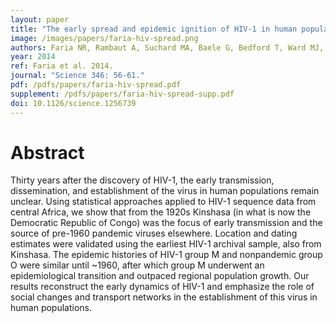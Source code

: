 ```yaml
---
layout: paper
title: "The early spread and epidemic ignition of HIV-1 in human populations"
image: /images/papers/faria-hiv-spread.png
authors: Faria NR, Rambaut A, Suchard MA, Baele G, Bedford T, Ward MJ, Tatem AJ, Sousa JD, Arinaminpathy N, P&eacute;pin J, Posada D, Peeters M, Pybus OG, Lemey P.
year: 2014
ref: Faria et al. 2014.
journal: "Science 346: 56-61."
pdf: /pdfs/papers/faria-hiv-spread.pdf
supplement: /pdfs/papers/faria-hiv-spread-supp.pdf
doi: 10.1126/science.1256739
---
```


# Abstract

Thirty years after the discovery of HIV-1, the early transmission, dissemination, and establishment of the virus in human populations remain unclear. Using statistical approaches applied to HIV-1 sequence data from central Africa, we show that from the 1920s Kinshasa (in what is now the Democratic Republic of Congo) was the focus of early transmission and the source of pre-1960 pandemic viruses elsewhere. Location and dating estimates were validated using the earliest HIV-1 archival sample, also from Kinshasa. The epidemic histories of HIV-1 group M and nonpandemic group O were similar until ~1960, after which group M underwent an epidemiological transition and outpaced regional population growth. Our results reconstruct the early dynamics of HIV-1 and emphasize the role of social changes and transport networks in the establishment of this virus in human populations.
